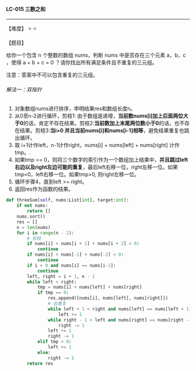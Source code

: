 #### LC-015 三数之和

------

【难度】 ⭐ ⭐

【题目】

给你一个包含 n 个整数的数组 nums，判断 nums 中是否存在三个元素 a，b，c ，使得 a + b + c = 0 ？请你找出所有满足条件且不重复的三元组。

注意：答案中不可以包含重复的三元组。

###### 解法一：双指针

1.  对象数组nums进行排序，申明结果res和数组长度n。
2.  从0至n-2进行循环，剪枝1: 由于数组是递增，**当前数nums[i]加上后面两位大于0**的话，肯定不存在结果。剪枝2:**当前数加上末尾两位数小于0**的话，也不存在结果。剪枝3:**当i>0 并且当前nums[i]和nums[i-1]相等**，避免结果重复也跳出循环。
3.  取 i+1计作left，n-1计作right，nums[i] + nums[left] + nums[right] 计作tmp。.
4.  如果tmp == 0，则将三个数字的索引作为一个数组加上结果中，**并且跳过left右边以及right左边可能的重复**，最后left右移一位，right左移一位。如果tmp<0，left右移一位。如果tmp>0, 则right左移一位。
5.  循环步骤4，直到left >= right。
6.  返回res作为函数的结果。

```python
def threeSum(self, nums:List[int], target:int):
    if not nums:
        return []
    nums.sort()
    res = []
    n = len(nums)
    for i in range(n - 2):
        # 剪枝
        if nums[i] + nums[i + 1] + nums[i + 2] > 0:
            continue
        if nums[i] + nums[-1] + nums[-2] < 0:
            continue
        if i > 0 and nums[i] == nums[i-1]:
            continue
        left, right = i + 1, n - 1
        while left < right:
            tmp = nums[i] + nums[left] + nums[right]
            if tmp == 0:
                res.append([nums[i], nums[left], nums[right]])
                # 去重复
                while left + 1 < right and nums[left] == nums[left + 1]:
                    left += 1
                while right - 1 > left and nums[right] == nums[right - 1]:
                    right -= 1
                left += 1
                right -= 1
            elif tmp < 0:
                left += 1
            else:
                right -= 1
        return res
```

